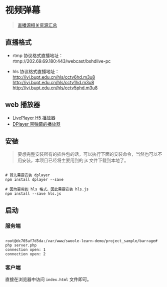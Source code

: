 # 视频弹幕

> [直播源相关资源汇总](https://github.com/imDazui/Tvlist-awesome-m3u-m3u8)

## 直播格式

- rtmp 协议格式直播地址：  
rtmp://202.69.69.180:443/webcast/bshdlive-pc

- hls 协议格式直播地址：  
http://ivi.bupt.edu.cn/hls/cctv6hd.m3u8  
http://ivi.bupt.edu.cn/hls/cctv1hd.m3u8  
http://ivi.bupt.edu.cn/hls/cctv5phd.m3u8  

## web 播放器

- [LivePlayer H5 播放器](https://www.liveqing.com/docs/manuals/LivePlayer.html)  
- [DPlayer 带弹幕的播放器](http://dplayer.js.org/zh)


## 安装

> 要想完整安装所有的插件包的话，可以执行下面的安装命令，当然也可以不用安装，本项目已经将主要用到的 js 文件下载到本地了。

```shell

# 首先需要安装 dplayer
npm install dplayer --save

# 因为要用到 hls 格式，因此需要安装 hls.js
npm install --save hls.js 

```

## 启动

### 服务端

```shell

root@dc705af7d5da:/var/www/swoole-learn-demo/project_sample/barrage# php server.php
connection open: 1
connection open: 2

```

### 客户端

直接在浏览器中访问 `index.html` 文件即可。
